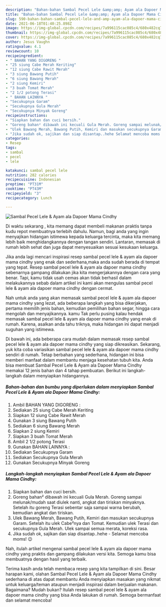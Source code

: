 ```yaml
---
description: "Bahan-bahan Sambal Pecel Lele &amp;amp; Ayam ala Dapoer Mama Cindhy Sederhana dan Mudah Dibuat"
title: "Bahan-bahan Sambal Pecel Lele &amp;amp; Ayam ala Dapoer Mama Cindhy Sederhana dan Mudah Dibuat"
slug: 590-bahan-bahan-sambal-pecel-lele-and-amp-ayam-ala-dapoer-mama-cindhy-sederhana-dan-mudah-dibuat
date: 2021-06-18T01:40:25.898Z
image: https://img-global.cpcdn.com/recipes/7a996115cac085c4/680x482cq70/sambal-pecel-lele-ayam-ala-dapoer-mama-cindhy-foto-resep-utama.jpg
thumbnail: https://img-global.cpcdn.com/recipes/7a996115cac085c4/680x482cq70/sambal-pecel-lele-ayam-ala-dapoer-mama-cindhy-foto-resep-utama.jpg
cover: https://img-global.cpcdn.com/recipes/7a996115cac085c4/680x482cq70/sambal-pecel-lele-ayam-ala-dapoer-mama-cindhy-foto-resep-utama.jpg
author: Jesus Vaughn
ratingvalue: 4.1
reviewcount: 10
recipeingredient:
- " BAHAN YANG DIGORENG "
- "25 siung Cabe Merah Keriting"
- "12 siung Cabe Rawit Merah"
- "3 siung Bawang Putih"
- "6 siung Bawang Merah"
- "2 siung Kemiri"
- "3 buah Tomat Merah"
- "2 1/2 potong Terasi"
- " BAHAN LAINNYA "
- "Secukupnya Garam"
- "Secukupnya Gula Merah"
- "Secukupnya Minyak Goreng"
recipeinstructions:
- "Siapkan bahan dan cuci bersih."
- "Goreng bahan² dibawah ini kecuali Gula Merah. Goreng sampai melunak/mudah saat diulek nanti, angkat dan tiriskan minyaknya. Setelah itu goreng Terasi sebentar saja sampai warna berubah, kemudian angkat dan tiriskan."
- "Ulek Bawang Merah, Bawang Putih, Kemiri dan masukan secukupnya Garam. Setelah itu ulek Cabe²nya dan Tomat. Kemudian ulek Terasi dan secukupnya Gula Merah. Ulek sampai semua merata, koreksi rasa."
- "Jika sudah ok, sajikan dan siap disantap..hehe Selamat mencoba moms! 😉"
categories:
- Resep
tags:
- sambal
- pecel
- lele

katakunci: sambal pecel lele 
nutrition: 282 calories
recipecuisine: Indonesian
preptime: "PT31M"
cooktime: "PT43M"
recipeyield: "3"
recipecategory: Lunch

---
```



![Sambal Pecel Lele &amp; Ayam ala Dapoer Mama Cindhy](https://img-global.cpcdn.com/recipes/7a996115cac085c4/680x482cq70/sambal-pecel-lele-ayam-ala-dapoer-mama-cindhy-foto-resep-utama.jpg)

Di waktu  sekarang , kita memang dapat membeli makanan praktis tanpa kudu repot membuatnya terlebih dahulu. Namun, bagi anda yang ingin menyajikan hidangan istimewa kepada keluarga tercinta, maka kita memang lebih baik menghidangkannya dengan tangan sendiri. Lantaran, memasak di rumah lebih sehat dan juga dapat menyesuaikan sesuai kesukaan keluarga.

Jika anda lagi mencari inspirasi resep sambal pecel lele &amp; ayam ala dapoer mama cindhy yang enak dan sederhana,maka anda sudah berada di tempat yang tepat. Resep sambal pecel lele &amp; ayam ala dapoer mama cindhy  sebenarnya gampang dilakukan jika kita mengerjakannya dengan cara yang benar. Tapi, kamu tidak usah cemas akan tidak berhasil dalam melakukannya 
sebab dalam artikel ini kami akan mengulas sambal pecel lele &amp; ayam ala dapoer mama cindhy dengan cermat.  



Nah untuk anda yang akan memasak sambal pecel lele &amp; ayam ala dapoer mama cindhy yang lezat, ada beberapa langkah yang bisa dikerjakan, pertama memilih jenis bahan, kemudian pemilihan bahan segar, hingga cara mengolah dan menyajikannya. kamu Tak perlu pusing kalau hendak memasak sambal pecel lele &amp; ayam ala dapoer mama cindhy yang enak di rumah. Karena, asalkan anda  tahu triknya, maka hidangan ini dapat menjadi suguhan yang istimewa.

Di bawah ini, ada beberapa cara mudah dalam memasak resep sambal pecel lele &amp; ayam ala dapoer mama cindhy yang siap dikreasikan. Sekarang, yuk kita coba variasikan sambal pecel lele &amp; ayam ala dapoer mama cindhy sendiri di rumah. Tetap berbahan yang sederhana, hidangan ini bisa memberi manfaat dalam membantu menjaga kesehatan tubuh kita. Anda bisa membuat Sambal Pecel Lele &amp; Ayam ala Dapoer Mama Cindhy memakai 12 jenis bahan dan 4 tahap pembuatan. Berikut ini langkah-langkah dalam menyiapkan hidangannya.

<!--inarticleads1-->

##### Bahan-bahan dan bumbu yang diperlukan dalam menyiapkan Sambal Pecel Lele &amp; Ayam ala Dapoer Mama Cindhy:

1. Ambil  BAHAN YANG DIGORENG :
1. Sediakan 25 siung Cabe Merah Keriting
1. Siapkan 12 siung Cabe Rawit Merah
1. Gunakan 3 siung Bawang Putih
1. Sediakan 6 siung Bawang Merah
1. Siapkan 2 siung Kemiri
1. Siapkan 3 buah Tomat Merah
1. Ambil 2 1/2 potong Terasi
1. Gunakan  BAHAN LAINNYA :
1. Sediakan Secukupnya Garam
1. Sediakan Secukupnya Gula Merah
1. Gunakan Secukupnya Minyak Goreng




<!--inarticleads2-->

##### Langkah-langkah menyiapkan Sambal Pecel Lele &amp; Ayam ala Dapoer Mama Cindhy:

1. Siapkan bahan dan cuci bersih.
1. Goreng bahan² dibawah ini kecuali Gula Merah. Goreng sampai melunak/mudah saat diulek nanti, angkat dan tiriskan minyaknya. Setelah itu goreng Terasi sebentar saja sampai warna berubah, kemudian angkat dan tiriskan.
1. Ulek Bawang Merah, Bawang Putih, Kemiri dan masukan secukupnya Garam. Setelah itu ulek Cabe²nya dan Tomat. Kemudian ulek Terasi dan secukupnya Gula Merah. Ulek sampai semua merata, koreksi rasa.
1. Jika sudah ok, sajikan dan siap disantap..hehe - Selamat mencoba moms! 😉




Nah, itulah artikel mengenai  sambal pecel lele &amp; ayam ala dapoer mama cindhy  yang praktis dan gampang dilakukan versi kita. Semoga kamu bisa membuatnya dengan hasil yang terbaik. 

Terima kasih anda telah membaca resep yang kita tampilkan di sini. Besar harapan kami, olahan  Sambal Pecel Lele &amp; Ayam ala Dapoer Mama Cindhy sederhana di atas dapat membantu Anda menyiapkan masakan yang nikmat untuk keluarga/teman ataupun menjadi inspirasi dalam berjualan makanan. Bagaimana? Mudah bukan? Itulah resep sambal pecel lele &amp; ayam ala dapoer mama cindhy yang bisa Anda lakukan di rumah. Semoga bermanfaat dan selamat mencoba!

